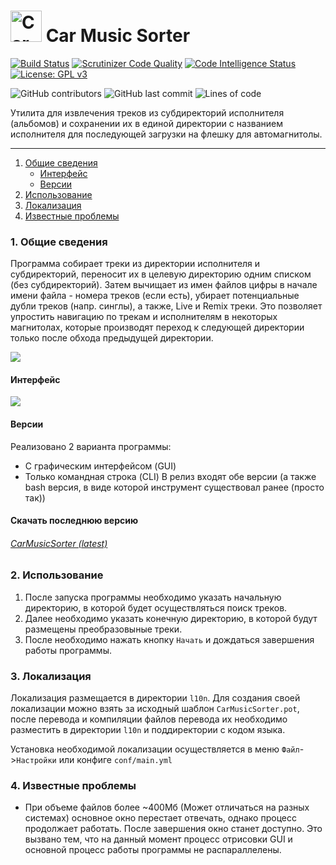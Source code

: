 # <img src="https://i.imgur.com/dSzqaaP.png"  width=50 alt="Car Music Sorter Icon"> Car Music Sorter

[![Build Status](https://scrutinizer-ci.com/g/intervisionlord/CarMusicSorter/badges/build.png?b=master)](https://scrutinizer-ci.com/g/intervisionlord/CarMusicSorter/build-status/master)
[![Scrutinizer Code Quality](https://scrutinizer-ci.com/g/intervisionlord/CarMusicSorter/badges/quality-score.png?b=master)](https://scrutinizer-ci.com/g/intervisionlord/CarMusicSorter/?branch=master)
[![Code Intelligence Status](https://scrutinizer-ci.com/g/intervisionlord/CarMusicSorter/badges/code-intelligence.svg?b=master)](https://scrutinizer-ci.com/code-intelligence)
[![License: GPL v3](https://img.shields.io/badge/License-GPLv3-blue.svg)](https://www.gnu.org/licenses/gpl-3.0)

![GitHub contributors](https://img.shields.io/github/contributors/intervisionlord/CarMusicSorter)
![GitHub last commit](https://img.shields.io/github/last-commit/intervisionlord/CarMusicSorter)
![Lines of code](https://img.shields.io/tokei/lines/github/intervisionlord/CarMusicSorter)

Утилита для извлечения треков из субдиректорий исполнителя (альбомов) и сохранении их в единой директории с названием исполнителя для последующей загрузки на флешку для автомагнитолы.

---

1. [Общие сведения](#summary)
    * [Интерфейс](#interface)
    * [Версии](#versions)
1. [Использование](#usage)
1. [Локализация](#localization)
1. [Известные проблемы](#problems)

<a name="summary"></a>
### 1. Общие сведения
Программа собирает треки из директории исполнителя и субдиректорий, переносит их в целевую директорию одним списком (без субдиректорий).
Затем вычищает из имен файлов цифры в начале имени файла - номера треков (если есть), убирает потенциальные дубли треков (напр. синглы),
а также, Live и Remix треки.
Это позволяет упростить навигацию по трекам и исполнителям в некоторых магнитолах, которые производят переход к следующей директории только после обхода предыдущей директории.

<img src="https://i.imgur.com/wwkq7Sh.png">

<a name="interface"></a>
#### Интерфейс
<img src="https://i.imgur.com/qlqHY1K.png">

<a name="versions"></a>
#### Версии
Реализовано 2 варианта программы:
  * С графическим интерфейсом (GUI)
  * Только командная строка (CLI)
В релиз входят обе версии (а также bash версия, в виде которой инструмент существовал ранее (просто так))

#### Скачать последнюю версию
###### [CarMusicSorter (latest)](https://github.com/intervisionlord/CarMusicSorter/releases/latest)

<a name="usage"></a>
### 2. Использование
  1. После запуска программы необходимо указать начальную директорию, в которой будет осуществляться поиск треков.
  2. Далее необходимо указать конечную директорию, в которой будут размещены преобразовыные треки.
  3. После необходимо нажать кнопку `Начать` и дождаться завершения работы программы.

<a name="localization"></a>
### 3. Локализация
Локализация размещается в директории `l10n`.
Для создания своей локализации можно взять за исходный шаблон `CarMusicSorter.pot`, после перевода и компиляции файлов перевода их необходимо разместить в директории `l10n` и поддиректории с кодом языка.

Установка необходимой локализации осуществляется в меню `Файл`->`Настройки` или конфиге `conf/main.yml`

<a name="problems"></a>
### 4. Известные проблемы
  * При объеме файлов более ~400Мб (Может отличаться на разных системах) основное окно перестает отвечать, однако процесс продолжает работать. После завершения окно станет доступно. Это вызвано тем, что на данный момент процесс отрисовки GUI и основной процесс работы программы не распараллелены.